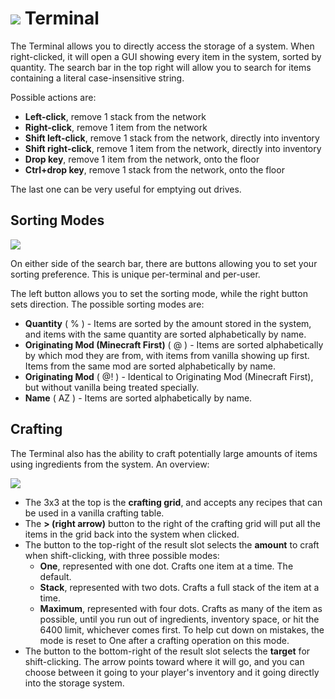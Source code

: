 # ![](https://i.imgur.com/aicqVn4.png) Terminal

The Terminal allows you to directly access the storage of a system. When right-clicked, it will open a GUI showing every item in the system, sorted by quantity. The search bar in the top right will allow you to search for items containing a literal case-insensitive string.

Possible actions are:

* **Left-click**, remove 1 stack from the network
* **Right-click**, remove 1 item from the network
* **Shift left-click**, remove 1 stack from the network, directly into inventory
* **Shift right-click**, remove 1 item from the network, directly into inventory
* **Drop key**, remove 1 item from the network, onto the floor
* **Ctrl+drop key**, remove 1 stack from the network, onto the floor

The last one can be very useful for emptying out drives.

## Sorting Modes
![](https://i.imgur.com/i8FKwA2.png)

On either side of the search bar, there are buttons allowing you to set your sorting preference. This is unique per-terminal and per-user.

The left button allows you to set the sorting mode, while the right button sets direction. The possible sorting modes are:

* **Quantity** ( % ) - Items are sorted by the amount stored in the system, and items with the same quantity are sorted alphabetically by name.
* **Originating Mod (Minecraft First)** ( @ ) - Items are sorted alphabetically by which mod they are from, with items from vanilla showing up first. Items from the same mod are sorted alphabetically by name.
* **Originating Mod** ( @! ) - Identical to Originating Mod (Minecraft First), but without vanilla being treated specially.
* **Name** ( AZ ) - Items are sorted alphabetically by name.

## Crafting
The Terminal also has the ability to craft potentially large amounts of items using ingredients from the system. An overview:

![](https://unascribed.com/i/f509c7f3.png)

* The 3x3 at the top is the **crafting grid**, and accepts any recipes that can be used in a vanilla crafting table.
* The **> (right arrow)** button to the right of the crafting grid will put all the items in the grid back into the system when clicked.
* The button to the top-right of the result slot selects the **amount** to craft when shift-clicking, with three possible modes:
  * **One**, represented with one dot. Crafts one item at a time. The default.
  * **Stack**, represented with two dots. Crafts a full stack of the item at a time.
  * **Maximum**, represented with four dots. Crafts as many of the item as possible, until you run out of ingredients, inventory space, or hit the 6400 limit, whichever comes first. To help cut down on mistakes, the mode is reset to One after a crafting operation on this mode.
* The button to the bottom-right of the result slot selects the **target** for shift-clicking. The arrow points toward where it will go, and you can choose between it going to your player's inventory and it going directly into the storage system.